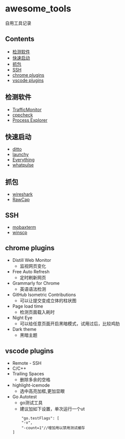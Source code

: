 # awesome_tools
自用工具记录


## Contents

- [检测软件](#检测软件)
- [快速启动](#快速启动)
- [抓包](#抓包)
- [SSH](#SSH)
- [chrome plugins](#chrome&nbsp;plugins)
- [vscode plugins](#vscode&nbsp;plugins)

## 检测软件

- [TrafficMonitor](https://github.com/zhongyang219/TrafficMonitor#readme)
- [cppcheck](https://github.com/danmar/cppcheck#readme)
- [Process Explorer](https://docs.microsoft.com/en-us/sysinternals/downloads/process-explorer)

## 快速启动

- [ditto](https://ditto-cp.sourceforge.io/)
- [launchy](http://www.launchy.net/)
- [Everything](https://www.voidtools.com/zh-cn/)
- [whatpulse](https://whatpulse.org/downloads)
## 抓包

- [wireshark](https://www.wireshark.org/)
- [RawCap](https://www.netresec.com/?page=RawCap)

## SSH

- [mobaxterm](https://mobaxterm.mobatek.net/)
- [winscp](https://winscp.net/eng/docs/lang:chs)

## chrome plugins

- Distill Web Monitor
    - 监视网页变化
- Free Auto Refresh
    - 定时刷新网页
- Grammarly for Chrome
    - 英语语法检测
- GitHub Isometric Contributions
    - 可以让提交变成立体的柱状图
- Page load time
    - 检测页面载入耗时
- Night Eye
    - 可以给任意页面开启黑暗模式，试用过后，比较鸡肋
- Dark theme
    - 黑暗主题


## vscode plugins

- Remote - SSH
- C/C++
- Trailing Spaces
    - 删除多余的空格
- highlight-icemode
    - 选中高亮加框,更加显眼
- Go Autotest
    - go测试工具
    - 建议加如下设置，单次运行一个ut
    ```
        "go.testFlags": [
        "-v",
        "-count=1"//增加用以禁用测试缓存
    ]
    ```

